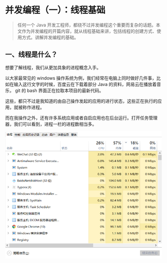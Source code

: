 # 并发编程（一）：线程基础

> 任何一个 Java 开发工程师，都绕不过并发编程这个重要而复杂的话题。本文作为并发编程的开篇内容，就从线程基础来讲，包括线程的创建方式、使用方式。讲解并发编程的基础。

## 一、线程是什么？

想要了解线程，我们从更加具象的进程概念入手。

以大家最常见的 windows 操作系统为例，我们经常在电脑上同时做好几件事，比如在输入这行文字的时候，百度云在下载着部分 Java 的资料，网易云在播放着音乐， git 的 bash 界面正在拉取本项目的最新代码。

这些，都只不过是我知道的由自己操作发起的应用的进行状态，这些正在执行的应用，就被称作进程。

而在我操作之外，还有许多系统应用或者自启应用也在后台运行。打开任务管理器，我们可以看到，进程一栏的进程数相当多。

![image-20201128222726923](图片/image-20201128222726923.png)

